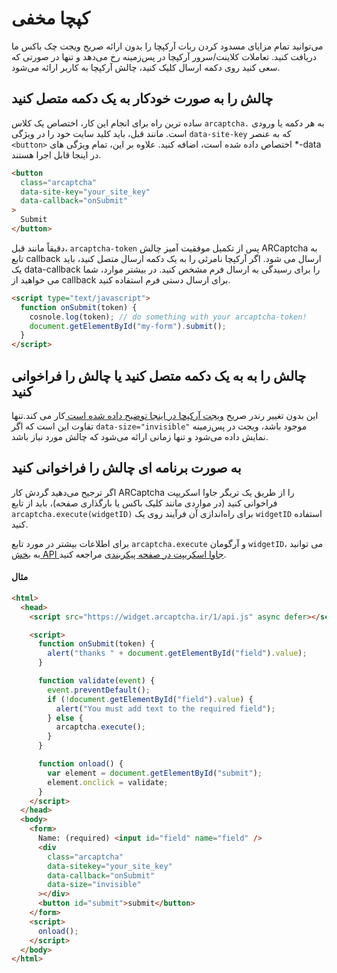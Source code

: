 # کپچا مخفی

می‌توانید تمام مزایای مسدود کردن ربات آرکپچا را بدون ارائه صریح ویجت چک باکس ما دریافت کنید. تعاملات کلاینت/سرور آرکپچا در پس‌زمینه رخ می‌دهد و تنها در صورتی که سعی کنید روی دکمه ارسال کلیک کنید، چالش آرکپچا به کاربر ارائه می‌شود.

## چالش را به صورت خودکار به یک دکمه متصل کنید

ساده ترین راه برای انجام این کار، اختصاص یک کلاس `arcaptcha.` به هر دکمه یا ورودی است. مانند قبل، باید کلید سایت خود را در ویژگی `data-site-key` که به عنصر `<button>` اختصاص داده شده است، اضافه کنید. علاوه بر این، تمام ویژگی های \*-data در اینجا قابل اجرا هستند.


```html
<button
  class="arcaptcha"
  data-site-key="your_site_key"
  data-callback="onSubmit"
>
  Submit
</button>
```
دقیقاً مانند قبل، `arcaptcha-token` پس از تکمیل موفقیت آمیز چالش ARCaptcha به تابع callback ارسال می شود. اگر آرکپچا نامرئی را به یک دکمه ارسال متصل کنید، باید یک data-callback را برای رسیدگی به ارسال فرم مشخص کنید. در بیشتر موارد، شما می خواهید از callback برای ارسال دستی فرم استفاده کنید.


```html
<script type="text/javascript">
  function onSubmit(token) {
    cosnole.log(token); // do something with your arcaptcha-token!
    document.getElementById("my-form").submit();
  }
</script>
```

## چالش را به به یک دکمه متصل کنید یا چالش را فراخوانی کنید

این بدون تغییر رندر صریح [ویجت آرکپچا در اینجا توضیح داده شده است ](/configuration#explicitly-render-arcaptcha)کار می کند.تنها تفاوت این است که اگر `data-size="invisible"` موجود باشد، ویجت در پس‌زمینه نمایش داده می‌شود و تنها زمانی ارائه می‌شود که چالش مورد نیاز باشد.

## به صورت برنامه ای چالش را فراخوانی کنید

اگر ترجیح می‌دهید گردش کار ARCaptcha را از طریق یک تریگر جاوا اسکریپت فراخوانی کنید (در مواردی مانند کلیک باکس یا بارگذاری صفحه)، باید از تابع `arcaptcha.execute(widgetID)` برای راه‌اندازی آن فرآیند روی یک `widgetID` استفاده کنید.

برای اطلاعات بیشتر در مورد تابع `arcaptcha.execute` و آرگومان `widgetID`، می توانید به  [بخش API جاوا اسکریپت در صفحه پیکربندی](/configuration#arcaptchaexecutewidgetid) مراجعه کنید.

#### مثال

```html
<html>
  <head>
    <script src="https://widget.arcaptcha.ir/1/api.js" async defer></script>

    <script>
      function onSubmit(token) {
        alert("thanks " + document.getElementById("field").value);
      }

      function validate(event) {
        event.preventDefault();
        if (!document.getElementById("field").value) {
          alert("You must add text to the required field");
        } else {
          arcaptcha.execute();
        }
      }

      function onload() {
        var element = document.getElementById("submit");
        element.onclick = validate;
      }
    </script>
  </head>
  <body>
    <form>
      Name: (required) <input id="field" name="field" />
      <div
        class="arcaptcha"
        data-sitekey="your_site_key"
        data-callback="onSubmit"
        data-size="invisible"
      ></div>
      <button id="submit">submit</button>
    </form>
    <script>
      onload();
    </script>
  </body>
</html>
```
